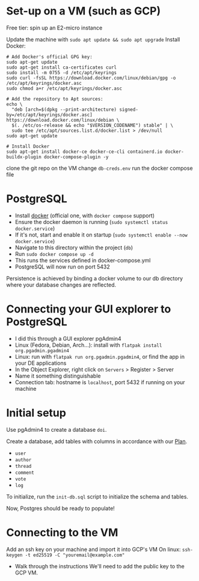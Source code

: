 # Set-up on a VM (such as GCP)
Free tier: spin up an E2-micro instance

Update the machine with `sudo apt update && sudo apt upgrade`
Install Docker:
```
# Add Docker's official GPG key:
sudo apt-get update
sudo apt-get install ca-certificates curl
sudo install -m 0755 -d /etc/apt/keyrings
sudo curl -fsSL https://download.docker.com/linux/debian/gpg -o /etc/apt/keyrings/docker.asc
sudo chmod a+r /etc/apt/keyrings/docker.asc

# Add the repository to Apt sources:
echo \
  "deb [arch=$(dpkg --print-architecture) signed-by=/etc/apt/keyrings/docker.asc] https://download.docker.com/linux/debian \
  $(. /etc/os-release && echo "$VERSION_CODENAME") stable" | \
  sudo tee /etc/apt/sources.list.d/docker.list > /dev/null
sudo apt-get update

# Install Docker
sudo apt-get install docker-ce docker-ce-cli containerd.io docker-buildx-plugin docker-compose-plugin -y
```
clone the git repo on the VM
change `db-creds.env`
run the docker compose file

# PostgreSQL
- Install [docker](https://docs.docker.com/compose/install/) (official one, with `docker compose` support)
- Ensure the docker daemon is running (`sudo systemctl status docker.service`)
- If it's not, start and enable it on startup (`sudo systemctl enable --now docker.service`)
- Navigate to this directory within the project (`db`)
- Run `sudo docker compose up -d`
- This runs the services defined in docker-compose.yml
- PostgreSQL will now run on port 5432

Persistence is achieved by binding a docker volume to our db directory where your database changes are reflected.

# Connecting your GUI explorer to PostgreSQL
- I did this through a GUI explorer pgAdmin4
- Linux (Fedora, Debian, Arch...): install with `flatpak install org.pgadmin.pgadmin4`
- Linux: run with `flatpak run org.pgadmin.pgadmin4`, or find the app in your DE applications
- In the Object Explorer, right click on `Servers` > Register > Server
- Name it something distinguishable
- Connection tab: hostname is `localhost`, port 5432 if running on your machine

# Initial setup
Use pgAdmin4 to create a database `doi`.

Create a database, add tables with columns in accordance with our [Plan](https://docs.google.com/document/d/1JaCjudOS43ThM-KK7oG8mUY-IwXx-uDua0S-QsC5OSs).
- `user`
- `author`
- `thread`
- `comment`
- `vote`
- `log`

To initialize, run the `init-db.sql` script to initialize the schema and tables.

Now, Postgres should be ready to populate!


# Connecting to the VM
Add an ssh key on your machine and import it into GCP's VM
On linux: `ssh-keygen -t ed25519 -C "youremail@example.com"`
- Walk through the instructions
We'll need to add the public key to the GCP VM.